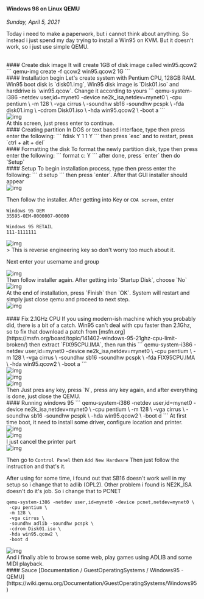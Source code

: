 #### Windows 98 on Linux QEMU
_Sunday, April 5, 2021_

Today i need to make a paperwork, but i cannot think about anything. So instead i just 
spend my day trying to install a Win95 on KVM. But it doesn't work, so i just use simple 
QEMU.

<br>
#### Create disk image
It will create 1GB of disk image called win95.qcow2
```
qemu-img create -f qcow2 win95.qcow2 1G
```

<br>
#### Installation begin
Let's create system with Pentium CPU, 128GB RAM. Win95 boot disk is `disk01.img`, 
Win95 disk image is `Disk01.iso` and harddrive is `win95.qcow`. Change it according to yours
```
qemu-system-i386 -netdev user,id=mynet0 -device ne2k_isa,netdev=mynet0 \
 -cpu pentium \
 -m 128 \
 -vga cirrus \
 -soundhw sb16 -soundhw pcspk \
 -fda disk01.img \
 -cdrom Disk01.iso \
 -hda win95.qcow2 \
 -boot a 
```
<div class="row">
	<div class="col-sm-3"></div>
	<div class="col-sm-6">
		<div class="img-thumbnail">
			<img class="img-fluid" src="./posts/2021-04-05-windows-95-on-linux-qemu/1.png" alt="img">
		</div>
	</div>
	<div class="col-sm-3"></div>
</div>
At this screen, just press enter to continue.

<br>
#### Creating partition
In DOS or text based interface, type then press enter the following:
```
fdisk
Y
1
1
Y
```
then press `esc` and to restart, press `ctrl + alt + del` 

<br>
#### Formatting the disk
To format the newly partition disk, type then press enter the following:
```
format c:
Y
```
after done, press `enter` then do `Setup`

<br>
#### Setup
To begin installation process, type then press enter the following:
```
d:setup
```
then press `enter`. After that GUI installer should appear

<div class="row">
	<div class="col-sm-3"></div>
	<div class="col-sm-6">
		<div class="img-thumbnail">
			<img class="img-fluid" src="./posts/2021-04-05-windows-95-on-linux-qemu/2.png" alt="img">
		</div>
	</div>
	<div class="col-sm-3"></div>
</div>

Then follow the installer. After getting into Key or `COA screen`, enter
```
Windows 95 OEM
35595-OEM-0000007-00000

Windows 95 RETAIL
111-1111111
```

<div class="row">
	<div class="col-sm-3"></div>
	<div class="col-sm-6">
		<div class="img-thumbnail">
			<img class="img-fluid" src="./posts/2021-04-05-windows-95-on-linux-qemu/3.png" alt="img">
		</div>
	</div>
	<div class="col-sm-3"></div>
</div>
> This is reverse engineering key so don't worry too much about it. 

Next enter your username and group

<div class="row">
	<div class="col-sm-3"></div>
	<div class="col-sm-6">
		<div class="img-thumbnail">
			<img class="img-fluid" src="./posts/2021-04-05-windows-95-on-linux-qemu/4.png" alt="img">
		</div>
	</div>
	<div class="col-sm-3"></div>
</div>
Then follow installer again. After getting into `Startup Disk`, choose `No`

<div class="row">
	<div class="col-sm-3"></div>
	<div class="col-sm-6">
		<div class="img-thumbnail">
			<img class="img-fluid" src="./posts/2021-04-05-windows-95-on-linux-qemu/5.png" alt="img">
		</div>
	</div>
	<div class="col-sm-3"></div>
</div>
At the end of installation, press `Finish` then `OK`. System will restart 
and simply just close qemu and proceed to next step.
<div class="row">
	<div class="col-sm-3"></div>
	<div class="col-sm-6">
		<div class="img-thumbnail">
			<img class="img-fluid" src="./posts/2021-04-05-windows-95-on-linux-qemu/6.png" alt="img">
		</div>
	</div>
	<div class="col-sm-3"></div>
</div>

<br>
#### Fix 2.1GHz CPU
If you using modern-ish machine which you probably did, there is a bit of a catch. Win95 can't 
deal with cpu faster than 2.1Ghz, so to fix that download a patch from
[msfn.org](https://msfn.org/board/topic/141402-windows-95-21ghz-cpu-limit-broken/)
then extract `FIX95CPU.IMA`, then run this
```
qemu-system-i386 -netdev user,id=mynet0 -device ne2k_isa,netdev=mynet0 \
 -cpu pentium \
 -m 128 \
 -vga cirrus \
 -soundhw sb16 -soundhw pcspk \
 -fda FIX95CPU.IMA \
 -hda win95.qcow2 \
 -boot a 
```
<div class="row">
	<div class="col-sm-3"></div>
	<div class="col-sm-6">
		<div class="img-thumbnail">
			<img class="img-fluid" src="./posts/2021-04-05-windows-95-on-linux-qemu/7.png" alt="img">
		</div>
	</div>
	<div class="col-sm-3"></div>
</div>
<div class="row">
	<div class="col-sm-3"></div>
	<div class="col-sm-6">
		<div class="img-thumbnail">
			<img class="img-fluid" src="./posts/2021-04-05-windows-95-on-linux-qemu/8.png" alt="img">
		</div>
	</div>
	<div class="col-sm-3"></div>
</div>
<div class="row">
	<div class="col-sm-3"></div>
	<div class="col-sm-6">
		<div class="img-thumbnail">
			<img class="img-fluid" src="./posts/2021-04-05-windows-95-on-linux-qemu/9.png" alt="img">
		</div>
	</div>
	<div class="col-sm-3"></div>
</div>
Then Just pres any key, press `N`, press any key again, and after everything is done, 
just close the QEMU.

<br>
#### Running windows 95
```
qemu-system-i386 -netdev user,id=mynet0 -device ne2k_isa,netdev=mynet0 \
 -cpu pentium \
 -m 128 \
 -vga cirrus \
 -soundhw sb16 -soundhw pcspk \
 -hda win95.qcow2 \
 -boot d
```
At first time boot, it need to install some driver, configure location and printer.
<div class="row">
	<div class="col-sm-3"></div>
	<div class="col-sm-6">
		<div class="img-thumbnail">
			<img class="img-fluid" src="./posts/2021-04-05-windows-95-on-linux-qemu/10.png" alt="img">
		</div>
	</div>
	<div class="col-sm-3"></div>
</div>
<div class="row">
	<div class="col-sm-3"></div>
	<div class="col-sm-6">
		<div class="img-thumbnail">
			<img class="img-fluid" src="./posts/2021-04-05-windows-95-on-linux-qemu/11.png" alt="img">
		</div>
	</div>
	<div class="col-sm-3"></div>
</div>
I just cancel the printer part

<div class="row">
	<div class="col-sm-3"></div>
	<div class="col-sm-6">
		<div class="img-thumbnail">
			<img class="img-fluid" src="./posts/2021-04-05-windows-95-on-linux-qemu/12.png" alt="img">
		</div>
	</div>
	<div class="col-sm-3"></div>
</div>

Then go to `Control Panel` then `Add New Hardware` Then just follow the instruction and that's it.

After using for some time, i found out that SB16 doesn't work well in my setup so i change that 
to adlib (OPL2). Other problem i found is NE2K_ISA doesn't do it's job. So i change that to PCNET
```
qemu-system-i386 -netdev user,id=mynet0 -device pcnet,netdev=mynet0 \
 -cpu pentium \
 -m 128 \
 -vga cirrus \
 -soundhw adlib -soundhw pcspk \
 -cdrom Disk01.iso \
 -hda win95.qcow2 \
 -boot d
```
<div class="row">
	<div class="col-sm-3"></div>
	<div class="col-sm-6">
		<div class="img-thumbnail">
			<img class="img-fluid" src="./posts/2021-04-05-windows-95-on-linux-qemu/13.png" alt="img">
		</div>
	</div>
	<div class="col-sm-3"></div>
</div>
And i finally able to browse some web, play games using ADLIB and some MIDI playback.

<br>
#### Sauce
[Documentation / GuestOperatingSystems / Windows95 - QEMU](https://wiki.qemu.org/Documentation/GuestOperatingSystems/Windows95)